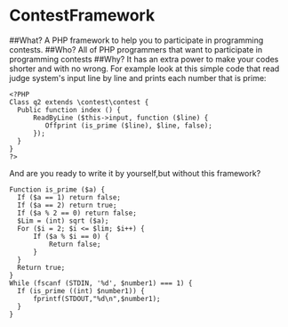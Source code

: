 # ContestFramework
##What?
  A PHP framework to help you to participate in programming contests.
##Who?
  All of PHP programmers that want to participate in programming contests
##Why?
  It has an extra power to make your codes shorter and with no wrong.
  For example look at this simple code that read judge system's input line by line and prints each number that is prime:
  ```
<?PHP
Class q2 extends \contest\contest {
    Public function index () {
        ReadByLine ($this->input, function ($line) {
           Offprint (is_prime ($line), $line, false);
        });
    }
}
?>
  ```
  And are you ready to write it by yourself,but without this framework?
  ```
Function is_prime ($a) {
	If ($a == 1) return false;
	If ($a == 2) return true;
	If ($a % 2 == 0) return false;
	$Lim = (int) sqrt ($a);
	For ($i = 2; $i <= $lim; $i++) {
		If ($a % $i == 0) {
			Return false;
		}
	}
	Return true;
}
While (fscanf (STDIN, '%d', $number1) === 1) {
	If (is_prime ((int) $number1)) {
		fprintf(STDOUT,"%d\n",$number1);
	}
}
```
